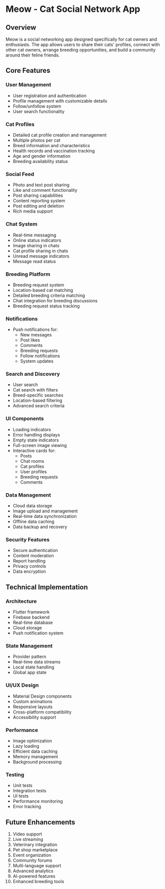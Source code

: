 # Meow - Cat Social Network App

## Overview
Meow is a social networking app designed specifically for cat owners and enthusiasts. The app allows users to share their cats' profiles, connect with other cat owners, arrange breeding opportunities, and build a community around their feline friends.

## Core Features

### User Management
- User registration and authentication
- Profile management with customizable details
- Follow/unfollow system
- User search functionality

### Cat Profiles
- Detailed cat profile creation and management
- Multiple photos per cat
- Breed information and characteristics
- Health records and vaccination tracking
- Age and gender information
- Breeding availability status

### Social Feed
- Photo and text post sharing
- Like and comment functionality
- Post sharing capabilities
- Content reporting system
- Post editing and deletion
- Rich media support

### Chat System
- Real-time messaging
- Online status indicators
- Image sharing in chats
- Cat profile sharing in chats
- Unread message indicators
- Message read status

### Breeding Platform
- Breeding request system
- Location-based cat matching
- Detailed breeding criteria matching
- Chat integration for breeding discussions
- Breeding request status tracking

### Notifications
- Push notifications for:
  - New messages
  - Post likes
  - Comments
  - Breeding requests
  - Follow notifications
  - System updates

### Search and Discovery
- User search
- Cat search with filters
- Breed-specific searches
- Location-based filtering
- Advanced search criteria

### UI Components
- Loading indicators
- Error handling displays
- Empty state indicators
- Full-screen image viewing
- Interactive cards for:
  - Posts
  - Chat rooms
  - Cat profiles
  - User profiles
  - Breeding requests
  - Comments

### Data Management
- Cloud data storage
- Image upload and management
- Real-time data synchronization
- Offline data caching
- Data backup and recovery

### Security Features
- Secure authentication
- Content moderation
- Report handling
- Privacy controls
- Data encryption

## Technical Implementation

### Architecture
- Flutter framework
- Firebase backend
- Real-time database
- Cloud storage
- Push notification system

### State Management
- Provider pattern
- Real-time data streams
- Local state handling
- Global app state

### UI/UX Design
- Material Design components
- Custom animations
- Responsive layouts
- Cross-platform compatibility
- Accessibility support

### Performance
- Image optimization
- Lazy loading
- Efficient data caching
- Memory management
- Background processing

### Testing
- Unit tests
- Integration tests
- UI tests
- Performance monitoring
- Error tracking

## Future Enhancements
1. Video support
2. Live streaming
3. Veterinary integration
4. Pet shop marketplace
5. Event organization
6. Community forums
7. Multi-language support
8. Advanced analytics
9. AI-powered features
10. Enhanced breeding tools 